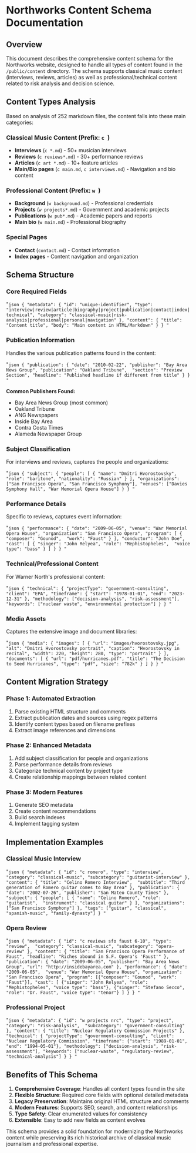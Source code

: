 # Northworks Content Schema Documentation

## Overview

This document describes the comprehensive content schema for the Northworks website, designed to handle all types of content found in the `/public/content` directory. The schema supports classical music content (interviews, reviews, articles) as well as professional/technical content related to risk analysis and decision science.

## Content Types Analysis

Based on analysis of 252 markdown files, the content falls into these main categories:

### Classical Music Content (Prefix: `c `)
- **Interviews** (`c *.md`) - 50+ musician interviews
- **Reviews** (`c reviews*.md`) - 30+ performance reviews 
- **Articles** (`c art *.md`) - 10+ feature articles
- **Main/Bio pages** (`c main.md`, `c interviews.md`) - Navigation and bio content

### Professional Content (Prefix: `w `)
- **Background** (`w background.md`) - Professional credentials
- **Projects** (`w projects*.md`) - Government and academic projects
- **Publications** (`w pub*.md`) - Academic papers and reports
- **Main bio** (`w main.md`) - Professional biography

### Special Pages
- **Contact** (`contact.md`) - Contact information
- **Index pages** - Content navigation and organization

## Schema Structure

### Core Required Fields

"`json
{
 "metadata": {
 "id": "unique-identifier",
 "type": "interview|review|article|biography|project|publication|contact|index|technical",
 "category": "classical-music|risk-analysis|professional|personal|navigation"
 },
 "content": {
 "title": "Content title",
 "body": "Main content in HTML/Markdown"
 }
}
"`

### Publication Information

Handles the various publication patterns found in the content:

"`json
{
 "publication": {
 "date": "2010-02-22",
 "publisher": "Bay Area News Group",
 "publication": "Oakland Tribune", 
 "section": "Preview Section",
 "headline": "Published headline if different from title"
 }
}
"`

**Common Publishers Found:**
- Bay Area News Group (most common)
- Oakland Tribune
- ANG Newspapers 
- Inside Bay Area
- Contra Costa Times
- Alameda Newspaper Group

### Subject Classification

For interviews and reviews, captures the people and organizations:

"`json
{
 "subject": {
 "people": [
  {
  "name": "Dmitri Hvorostovsky",
  "role": "baritone",
  "nationality": "Russian"
  }
 ],
 "organizations": ["San Francisco Opera", "San Francisco Symphony"],
 "venues": ["Davies Symphony Hall", "War Memorial Opera House"]
 }
}
"`

### Performance Details

Specific to reviews, captures event information:

"`json
{
 "performance": {
 "date": "2009-06-05",
 "venue": "War Memorial Opera House",
 "organization": "San Francisco Opera",
 "program": [
  {
  "composer": "Gounod", 
  "work": "Faust"
  }
 ],
 "conductor": "John Doe",
 "cast": [
  {
  "singer": "John Relyea",
  "role": "Mephistopheles", 
  "voice type": "bass"
  }
 ]
 }
}
"`

### Technical/Professional Content

For Warner North's professional content:

"`json
{
 "technical": {
 "projectType": "government-consulting",
 "client": "EPA",
 "timeframe": {
  "start": "1978-01-01",
  "end": "2023-12-31"
 },
 "methodology": ["decision-analysis", "risk-assessment"],
 "keywords": ["nuclear waste", "environmental protection"]
 }
}
"`

### Media Assets

Captures the extensive image and document libraries:

"`json
{
 "media": {
 "images": [
  {
  "url": "images/hvorostovsky.jpg",
  "alt": "Dmitri Hvorostovsky portrait",
  "caption": "Hvorostovsky in recital",
  "width": 220,
  "height": 280,
  "type": "portrait"
  }
 ],
 "documents": [
  {
  "url": "pdf/hurricanes.pdf",
  "title": "The Decision to Seed Hurricanes",
  "type": "pdf",
  "size": "782k"
  }
 ]
 }
}
"`

## Content Migration Strategy

### Phase 1: Automated Extraction
1. Parse existing HTML structure and comments
2. Extract publication dates and sources using regex patterns
3. Identify content types based on filename prefixes
4. Extract image references and dimensions

### Phase 2: Enhanced Metadata
1. Add subject classification for people and organizations
2. Parse performance details from reviews
3. Categorize technical content by project type
4. Create relationship mappings between related content

### Phase 3: Modern Features 
1. Generate SEO metadata
2. Create content recommendations
3. Build search indexes
4. Implement tagging system

## Implementation Examples

### Classical Music Interview
"`json
{
 "metadata": {
 "id": "c romero",
 "type": "interview",
 "category": "classical-music",
 "subcategory": "guitarist-interview"
 },
 "content": {
 "title": "Celino Romero Interview", 
 "subtitle": "Third generation of Romero guitar comes to Bay Area"
 },
 "publication": {
 "date": "2002-07-26",
 "publisher": "San Mateo County Times"
 },
 "subject": {
 "people": [
  {
  "name": "Celino Romero",
  "role": "guitarist", 
  "instrument": "classical guitar"
  }
 ],
 "organizations": ["San Francisco Symphony"]
 },
 "tags": ["guitar", "classical", "spanish-music", "family-dynasty"]
}
"`

### Opera Review
"`json
{
 "metadata": {
 "id": "c reviews sfo faust 6-10",
 "type": "review", 
 "category": "classical-music",
 "subcategory": "opera-review"
 },
 "content": {
 "title": "San Francisco Opera Performance of Faust",
 "headline": "Riches abound in S.F. Opera's 'Faust'"
 },
 "publication": {
 "date": "2009-06-05",
 "publisher": "Bay Area News Group",
 "url": "http://insidebayarea.com"
 },
 "performance": {
 "date": "2009-06-05", 
 "venue": "War Memorial Opera House",
 "organization": "San Francisco Opera",
 "program": [{"composer": "Gounod", "work": "Faust"}],
 "cast": [
  {"singer": "John Relyea", "role": "Mephistopheles", "voice type": "bass"},
  {"singer": "Stefano Secco", "role": "Dr. Faust", "voice type": "tenor"}
 ]
 }
}
"`

### Professional Project
"`json
{
 "metadata": {
 "id": "w projects nrc",
 "type": "project",
 "category": "risk-analysis", 
 "subcategory": "government-consulting"
 },
 "content": {
 "title": "Nuclear Regulatory Commission Projects"
 },
 "technical": {
 "projectType": "government-consulting",
 "client": "Nuclear Regulatory Commission",
 "timeframe": {"start": "1989-01-01", "end": "1994-05-01"},
 "methodology": ["decision-analysis", "risk-assessment"],
 "keywords": ["nuclear-waste", "regulatory-review", "technical-analysis"]
 }
}
"`

## Benefits of This Schema

1. **Comprehensive Coverage**: Handles all content types found in the site
2. **Flexible Structure**: Required core fields with optional detailed metadata 
3. **Legacy Preservation**: Maintains original HTML structure and comments
4. **Modern Features**: Supports SEO, search, and content relationships
5. **Type Safety**: Clear enumerated values for consistency
6. **Extensible**: Easy to add new fields as content evolves

This schema provides a solid foundation for modernizing the Northworks content while preserving its rich historical archive of classical music journalism and professional expertise.

